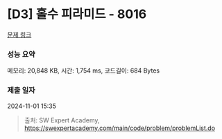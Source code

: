 # [D3] 홀수 피라미드 - 8016 

[문제 링크](https://swexpertacademy.com/main/code/problem/problemDetail.do?contestProbId=AWvzGUKKPVwDFASy) 

### 성능 요약

메모리: 20,848 KB, 시간: 1,754 ms, 코드길이: 684 Bytes

### 제출 일자

2024-11-01 15:35



> 출처: SW Expert Academy, https://swexpertacademy.com/main/code/problem/problemList.do